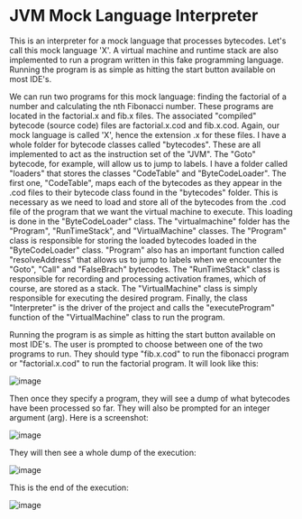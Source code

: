 # JVM Mock Language Interpreter
This is an interpreter for a mock language that processes bytecodes. Let's call this mock language 'X'. A virtual machine and runtime stack are also implemented to run a program written in this fake programming language. Running the program is as simple as hitting the start button available on most IDE's.

We can run two programs for this mock language: finding the factorial of a number and calculating the nth Fibonacci number. These programs are located in the factorial.x and fib.x files. The associated "compiled" bytecode (source code) files are factorial.x.cod and fib.x.cod. Again, our mock language is called 'X', hence the extension .x for these files. I have a whole folder for bytecode classes called "bytecodes". These are all implemented to act as the instruction set of the "JVM". The "Goto" bytecode, for example, will allow us to jump to labels. I have a folder called "loaders" that stores the classes "CodeTable" and "ByteCodeLoader". The first one, "CodeTable", maps each of the bytecodes as they appear in the .cod files to their bytecode class found in the "bytecodes" folder. This is necessary as we need to load and store all of the bytecodes from the .cod file of the program that we want the virtual machine to execute. This loading is done in the "ByteCodeLoader" class. The "virtualmachine" folder has the "Program", "RunTimeStack", and "VirtualMachine" classes. The "Program" class is responsible for storing the loaded bytecodes loaded in the "ByteCodeLoader" class. "Program" also has an important function called "resolveAddress" that allows us to jump to labels when we encounter the "Goto", "Call" and "FalseBrach" bytecodes. The "RunTimeStack" class is responsible for recording and processing activation frames, which of course, are stored as a stack. The "VirtualMachine" class is simply responsible for executing the desired program. Finally, the class "Interpreter" is the driver of the project and calls the "executeProgram" function of the "VirtualMachine" class to run the program.

Running the program is as simple as hitting the start button available on most IDE's. The user is prompted to choose between one of the two programs to run. They should type "fib.x.cod" to run the fibonacci program or "factorial.x.cod" to run the factorial program. It will look like this:

![image](https://github.com/user-attachments/assets/e6c064e3-98a1-46a2-a5f4-7668ef6a1066)


Then once they specify a program, they will see a dump of what bytecodes have been processed so far. They will also be prompted for an integer argument (arg). Here is a screenshot:

![image](https://github.com/user-attachments/assets/90320e11-cb23-44b7-b1ab-96815d85f3df)


They will then see a whole dump of the execution:

![image](https://github.com/user-attachments/assets/2c9c6aaf-d387-425b-9761-9ac4886d200c)

This is the end of the execution:

![image](https://github.com/user-attachments/assets/3f07dea1-32a7-4c69-86d5-68ba30440ccb)
